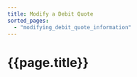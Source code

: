 ```yaml
---
title: Modify a Debit Quote
sorted_pages:
  - "modifying_debit_quote_information"
---
```

# {{page.title}}
